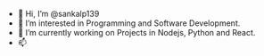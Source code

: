 - 👋 Hi, I’m @sankalp139
- 👀 I’m interested in Programming and Software Development.
- 🌱 I’m currently working on Projects in Nodejs, Python and React.
- 📫 

<!---
sankalp139/sankalp139 is a ✨ special ✨ repository because its `README.md` (this file) appears on your GitHub profile.
You can click the Preview link to take a look at your changes.
--->
